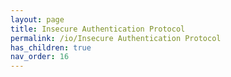 ```yaml
---
layout: page
title: Insecure Authentication Protocol
permalink: /io/Insecure Authentication Protocol
has_children: true
nav_order: 16
---
```


